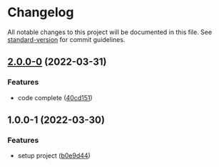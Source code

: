 # Changelog

All notable changes to this project will be documented in this file. See [standard-version](https://github.com/conventional-changelog/standard-version) for commit guidelines.

## [2.0.0-0](https://github.com/jinsikui/xUI/compare/v1.0.0-1...v2.0.0-0) (2022-03-31)


### Features

* code complete ([40cd151](https://github.com/jinsikui/xUI/commit/40cd151f0bca402b78bd7d4998facb8f3ce8845b))

## 1.0.0-1 (2022-03-30)


### Features

* setup project ([b0e9d44](https://github.com/jinsikui/xUI/commit/b0e9d443f7371a7db432fd5d33f6dd6418b97f6c))
